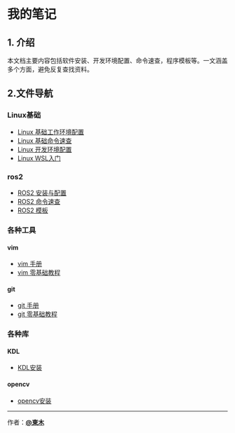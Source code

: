 # 我的笔记

## 1. 介绍
本文档主要内容包括软件安装、开发环境配置、命令速查，程序模板等。一文涵盖多个方面，避免反复查找资料。

## 2.文件导航
###  Linux基础
- [Linux 基础工作环境配置](/linux/Linux_setup.md)
- [Linux 基础命令速查](/linux/Linux_cmd.md)
- [Linux 开发环境配置](/linux/Linux_development.md)
- [Linux WSL入门](/linux/Linux_wsl.md)
###  ros2
- [ROS2 安装与配置](/ros2/Linux_ros2_installation.md)
- [ROS2 命令速查](/ros2/Linux_ros2_cmd.md)
- [ROS2 模板](/ros2/Linux_ros2_template.md)

### 各种工具
#### vim
- [vim 手册](/tools/vim/Linux_vim.md)
- [vim 零基础教程](/tools/vim/Linux_vim_tutorial.md)
#### git
- [git 手册](/tools/git/Linux_git.md)
- [git 零基础教程](/tools/git/Linux_git_tutorial.md)

### 各种库
#### KDL
- [KDL安装](/lib/kdl/Linux_kdl_installation.md.md)
#### opencv
- [opencv安装](/lib/opencv/Linux_opencv_installation.md)


---
作者：[**@東木**](https://github.com/VictorEastwood)



